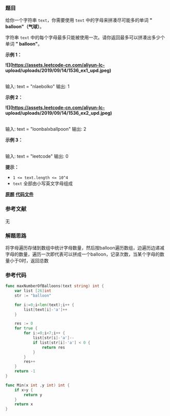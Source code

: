 ### 题目
给你一个字符串 `text`，你需要使用 `text` 中的字母来拼凑尽可能多的单词  **" balloon"（气球）**。

字符串 `text` 中的每个字母最多只能被使用一次。请你返回最多可以拼凑出多少个单词  **" balloon"**。



**示例 1：**

**![](https://assets.leetcode-cn.com/aliyun-lc-
upload/uploads/2019/09/14/1536_ex1_upd.jpeg)**


​    
    输入: text = "nlaebolko"
    输出: 1


**示例 2：**

**![](https://assets.leetcode-cn.com/aliyun-lc-
upload/uploads/2019/09/14/1536_ex2_upd.jpeg)**


​    
    输入: text = "loonbalxballpoon"
    输出: 2


**示例 3：**


​    
    输入: text = "leetcode"
    输出: 0




**提示：**

  * `1 <= text.length <= 10^4`
  * `text` 全部由小写英文字母组成

 **[原题](https://leetcode-cn.com/problems/maximum-number-of-balloons/)**    **[代码文件]()**


### 参考文献
无

### 解题思路

将字母遍历存储到数组中统计字母数量，然后按balloon遍历数组，边遍历边递减字母的数量，遍历一次即代表可以拼成一个balloon，记录次数，当某个字母的数量小于0时，返回总数


### 参考代码

```go
func maxNumberOfBalloons(text string) int {
	var list [26]int
	str := "balloon"

	for i:=0;i<len(text);i++ {
		list[text[i]-'a']++
	}

	res := 0
	for true {
		for i:=0;i<7;i++ {
			list[str[i]-'a']--
			if list[str[i]-'a'] < 0 {
				return res
			}
		}
		res++
	}
	return -1
}

func Min(x int ,y int) int {
	if x>y {
		return y
	}
	return x
}

```




